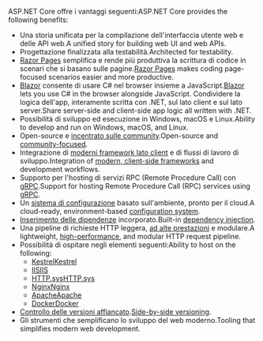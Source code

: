 <span data-ttu-id="9868c-101">ASP.NET Core offre i vantaggi seguenti:</span><span class="sxs-lookup"><span data-stu-id="9868c-101">ASP.NET Core provides the following benefits:</span></span>

* <span data-ttu-id="9868c-102">Una storia unificata per la compilazione dell'interfaccia utente web e delle API web.</span><span class="sxs-lookup"><span data-stu-id="9868c-102">A unified story for building web UI and web APIs.</span></span>
* <span data-ttu-id="9868c-103">Progettazione finalizzata alla testabilità.</span><span class="sxs-lookup"><span data-stu-id="9868c-103">Architected for testability.</span></span>
* <span data-ttu-id="9868c-104">[Razor Pages](xref:razor-pages/index) semplifica e rende più produttiva la scrittura di codice in scenari che si basano sulle pagine.</span><span class="sxs-lookup"><span data-stu-id="9868c-104">[Razor Pages](xref:razor-pages/index) makes coding page-focused scenarios easier and more productive.</span></span>
* <span data-ttu-id="9868c-105">[Blazor](xref:blazor/index) consente di usare C# nel browser insieme a JavaScript.</span><span class="sxs-lookup"><span data-stu-id="9868c-105">[Blazor](xref:blazor/index) lets you use C# in the browser alongside JavaScript.</span></span> <span data-ttu-id="9868c-106">Condividere la logica dell'app, interamente scritta con .NET, sul lato client e sul lato server.</span><span class="sxs-lookup"><span data-stu-id="9868c-106">Share server-side and client-side app logic all written with .NET.</span></span>
* <span data-ttu-id="9868c-107">Possibilità di sviluppo ed esecuzione in Windows, macOS e Linux.</span><span class="sxs-lookup"><span data-stu-id="9868c-107">Ability to develop and run on Windows, macOS, and Linux.</span></span>
* <span data-ttu-id="9868c-108">Open-source e [incentrato sulle community](https://live.asp.net/).</span><span class="sxs-lookup"><span data-stu-id="9868c-108">Open-source and [community-focused](https://live.asp.net/).</span></span>
* <span data-ttu-id="9868c-109">Integrazione di [moderni framework lato client](xref:blazor/index) e di flussi di lavoro di sviluppo.</span><span class="sxs-lookup"><span data-stu-id="9868c-109">Integration of [modern, client-side frameworks](xref:blazor/index) and development workflows.</span></span>
* <span data-ttu-id="9868c-110">Supporto per l'hosting di servizi RPC (Remote Procedure Call) con [gRPC](xref:grpc/index).</span><span class="sxs-lookup"><span data-stu-id="9868c-110">Support for hosting Remote Procedure Call (RPC) services using [gRPC](xref:grpc/index).</span></span>
* <span data-ttu-id="9868c-111">Un [sistema di configurazione](xref:fundamentals/configuration/index) basato sull'ambiente, pronto per il cloud.</span><span class="sxs-lookup"><span data-stu-id="9868c-111">A cloud-ready, environment-based [configuration system](xref:fundamentals/configuration/index).</span></span>
* <span data-ttu-id="9868c-112">[Inserimento delle dipendenze](xref:fundamentals/dependency-injection) incorporato.</span><span class="sxs-lookup"><span data-stu-id="9868c-112">Built-in [dependency injection](xref:fundamentals/dependency-injection).</span></span>
* <span data-ttu-id="9868c-113">Una pipeline di richieste HTTP leggera, [ad alte prestazioni](https://github.com/aspnet/benchmarks) e modulare.</span><span class="sxs-lookup"><span data-stu-id="9868c-113">A lightweight, [high-performance](https://github.com/aspnet/benchmarks), and modular HTTP request pipeline.</span></span>
* <span data-ttu-id="9868c-114">Possibilità di ospitare negli elementi seguenti:</span><span class="sxs-lookup"><span data-stu-id="9868c-114">Ability to host on the following:</span></span>
  * [<span data-ttu-id="9868c-115">Kestrel</span><span class="sxs-lookup"><span data-stu-id="9868c-115">Kestrel</span></span>](xref:fundamentals/servers/kestrel)
  * [<span data-ttu-id="9868c-116">IIS</span><span class="sxs-lookup"><span data-stu-id="9868c-116">IIS</span></span>](xref:host-and-deploy/iis/index)
  * [<span data-ttu-id="9868c-117">HTTP.sys</span><span class="sxs-lookup"><span data-stu-id="9868c-117">HTTP.sys</span></span>](xref:fundamentals/servers/httpsys)
  * [<span data-ttu-id="9868c-118">Nginx</span><span class="sxs-lookup"><span data-stu-id="9868c-118">Nginx</span></span>](xref:host-and-deploy/linux-nginx)
  * [<span data-ttu-id="9868c-119">Apache</span><span class="sxs-lookup"><span data-stu-id="9868c-119">Apache</span></span>](xref:host-and-deploy/linux-apache)
  * [<span data-ttu-id="9868c-120">Docker</span><span class="sxs-lookup"><span data-stu-id="9868c-120">Docker</span></span>](xref:host-and-deploy/docker/index)
* <span data-ttu-id="9868c-121">[Controllo delle versioni affiancato](/dotnet/standard/choosing-core-framework-server#a-need-for-side-by-side-of-net-versions-per-application-level).</span><span class="sxs-lookup"><span data-stu-id="9868c-121">[Side-by-side versioning](/dotnet/standard/choosing-core-framework-server#a-need-for-side-by-side-of-net-versions-per-application-level).</span></span>
* <span data-ttu-id="9868c-122">Gli strumenti che semplificano lo sviluppo del web moderno.</span><span class="sxs-lookup"><span data-stu-id="9868c-122">Tooling that simplifies modern web development.</span></span>
